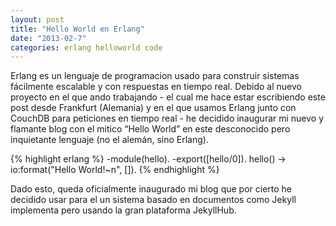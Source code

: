 ```yaml
---
layout: post
title: "Hello World en Erlang"
date: "2013-02-7"
categories: erlang helloworld code
---
```


Erlang es un lenguaje de programacion usado para construir sistemas fácilmente escalable y con respuestas en tiempo real.<!--more--> Debido al nuevo proyecto en el que ando trabajando - el cual me hace estar escribiendo este post desde Frankfurt (Alemania) y en el que usamos Erlang junto con CouchDB para peticiones en tiempo real - he decidido inaugurar mi nuevo y flamante blog con el mitico “Hello World” en este desconocido pero inquietante lenguaje (no el alemán, sino Erlang).

{% highlight erlang %}
-module(hello).
-export([hello/0]).
hello() -> io:format("Hello World!~n", []).
{% endhighlight %}

Dado esto, queda oficialmente inaugurado mi blog que por cierto he decidido usar para el un sistema basado en documentos como Jekyll implementa pero usando la gran plataforma JekyllHub.
